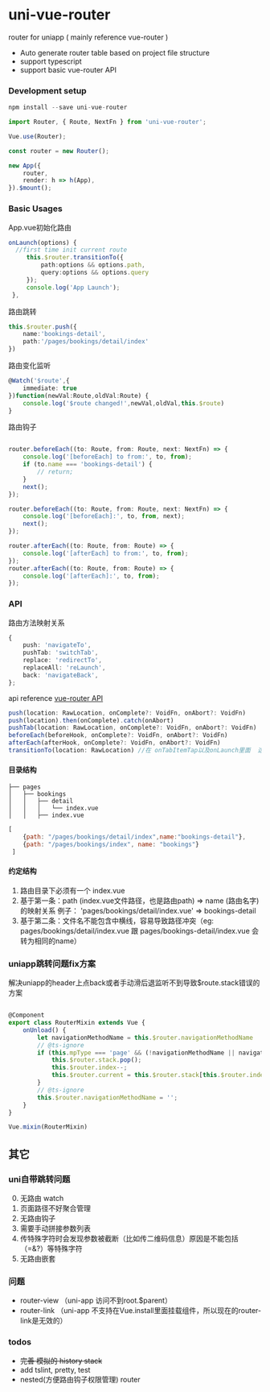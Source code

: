 #  uni-vue-router
router for uniapp ( mainly reference vue-router )

* Auto generate router table based on project file structure
* support typescript
* support basic vue-router API

### Development setup

```js
npm install --save uni-vue-router
```

```ts
import Router, { Route, NextFn } from 'uni-vue-router';

Vue.use(Router);

const router = new Router();

new App({
    router,
    render: h => h(App),
}).$mount();
```
### Basic Usages

App.vue初始化路由

```ts
onLaunch(options) {
  //first time init current route
     this.$router.transitionTo({
         path:options && options.path,
         query:options && options.query
     });
     console.log('App Launch');
 },
```

路由跳转

```ts
this.$router.push({
    name:'bookings-detail',
    path:'/pages/bookings/detail/index'
})
```

路由变化监听

```ts 
@Watch('$route',{
    immediate: true
})function(newVal:Route,oldVal:Route) {
    console.log('$route changed!',newVal,oldVal,this.$route)
}
```

路由钩子

```ts

router.beforeEach((to: Route, from: Route, next: NextFn) => {
    console.log('[beforeEach] to from:', to, from);
    if (to.name === 'bookings-detail') {
        // return;
    }
    next();
});

router.beforeEach((to: Route, from: Route, next: NextFn) => {
    console.log('[beforeEach]:', to, from, next);
    next();
});

router.afterEach((to: Route, from: Route) => {
    console.log('[afterEach] to from:', to, from);
});
router.afterEach((to: Route, from: Route) => {
    console.log('[afterEach]:', to, from);
});

```

### API

路由方法映射关系

```ts
{
    push: 'navigateTo',
    pushTab: 'switchTab',
    replace: 'redirectTo',
    replaceAll: 'reLaunch',
    back: 'navigateBack',
};
```

api reference [vue-router API](https://router.vuejs.org/api/#router-push)

```ts
push(location: RawLocation, onComplete?: VoidFn, onAbort?: VoidFn)
push(location).then(onComplete).catch(onAbort)
pushTab(location: RawLocation, onComplete?: VoidFn, onAbort?: VoidFn)
beforeEach(beforeHook, onComplete?: VoidFn, onAbort?: VoidFn)
afterEach(afterHook, onComplete?: VoidFn, onAbort?: VoidFn)
transitionTo(location: RawLocation) //在 onTabItemTap以及onLaunch里面  这种非手动调用的地方手动调用更新 $route
```

#### 目录结构
```
├── pages
│   ├── bookings
│   │   ├── detail
│   │   │   └── index.vue
│   │   ├── index.vue
```

```js
[
    {path: "/pages/bookings/detail/index",name:"bookings-detail"},
    {path: "/pages/bookings/index", name: "bookings"}
 ]
```

#### 约定结构

1. 路由目录下必须有一个 index.vue
2. 基于第一条：path (index.vue文件路径，也是路由path) => name (路由名字) 的映射关系 例子： 'pages/bookings/detail/index.vue' => bookings-detail
3. 基于第二条：文件名不能包含中横线，容易导致路径冲突（eg: pages/bookings/detail/index.vue 跟 pages/bookings-detail/index.vue 会转为相同的name）


### uniapp跳转问题fix方案

解决uniapp的header上点back或者手动滑后退监听不到导致$route.stack错误的方案

```ts

@Component
export class RouterMixin extends Vue {
    onUnload() {
        let navigationMethodName = this.$router.navigationMethodName
        // @ts-ignore
        if (this.mpType === 'page' && (!navigationMethodName || navigationMethodName === 'push') && this.$router.stack.length > 1) {
            this.$router.stack.pop();
            this.$router.index--;
            this.$router.current = this.$router.stack[this.$router.index];
        }
        // @ts-ignore
        this.$router.navigationMethodName = '';
    }
}

Vue.mixin(RouterMixin)

```
## 其它

### uni自带跳转问题

0. 无路由 watch
1. 页面路径不好聚合管理
2. 无路由钩子
3. 需要手动拼接参数列表
4. 传特殊字符时会发现参数被截断（比如传二维码信息）原因是不能包括（=&?）等特殊字符
5. 无路由嵌套

### 问题

* router-view （uni-app 访问不到root.$parent）
* router-link （uni-app 不支持在Vue.install里面挂载组件，所以现在的router-link是无效的）

### todos

* ~~完善 模拟的 history stack~~
* add tslint, pretty, test
* nested(方便路由钩子权限管理) router
